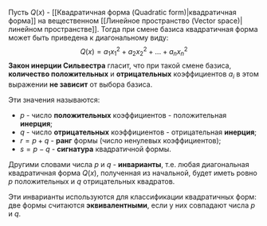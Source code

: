 Пусть $Q(x)$ - [[Квадратичная форма (Quadratic form)|квадратичная форма]] на вещественном [[Линейное пространство (Vector space)|линейном пространстве]].
Тогда при смене базиса квадратичная форма может быть приведена к диагональному виду:$$Q(x)=a_1x_1^2+a_2x_2^2+...+a_nx_n^2$$**Закон инерции Сильвестра** гласит, что при такой смене базиса, **количество положительных** и **отрицательных** коэффициентов $a_i$ в этом выражении **не зависит** от выбора базиса.

Эти значения называются:
- $p$ - число **положительных** коэффициентов - положительная **инерция**;
- $q$ - число **отрицательных** коэффициентов - отрицательная **инерция**;
- $r=p+q$ - **ранг** формы (число ненулевых коэффициентов);
- $s=p-q$ - **сигнатура** квадратичной формы.

Другими словами числа $p$ и $q$ - **инварианты**, т.е. любая диагональная квадратичная форма $Q(x)$, полученная из начальной, будет иметь ровно $p$ положительных и $q$ отрицательных квадратов.

Эти инварианты используются для классификации квадратичных форм:
две формы считаются **эквивалентными**, если у них совпадают числа $p$ и $q$.